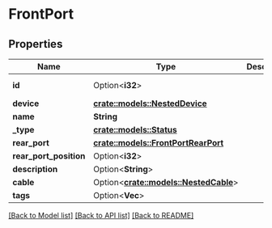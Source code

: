 # FrontPort

## Properties

Name | Type | Description | Notes
------------ | ------------- | ------------- | -------------
**id** | Option<**i32**> |  | [optional][readonly]
**device** | [**crate::models::NestedDevice**](NestedDevice.md) |  | 
**name** | **String** |  | 
**_type** | [**crate::models::Status**](Status.md) |  | 
**rear_port** | [**crate::models::FrontPortRearPort**](FrontPortRearPort.md) |  | 
**rear_port_position** | Option<**i32**> |  | [optional]
**description** | Option<**String**> |  | [optional]
**cable** | Option<[**crate::models::NestedCable**](NestedCable.md)> |  | [optional]
**tags** | Option<**Vec<String>**> |  | [optional]

[[Back to Model list]](../README.md#documentation-for-models) [[Back to API list]](../README.md#documentation-for-api-endpoints) [[Back to README]](../README.md)


